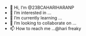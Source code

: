 - 👋 Hi, I’m @23BCAHARIHARANP
- 👀 I’m interested in ...
- 🌱 I’m currently learning ...
- 💞️ I’m looking to collaborate on ...
- 📫 How to reach me ...@hari freaky

<!---
23BCAHARIHARANP/23BCAHARIHARANP is a ✨ special ✨ repository because its `README.md` (this file) appears on your GitHub profile.
You can click the Preview link to take a look at your changes.
--->
